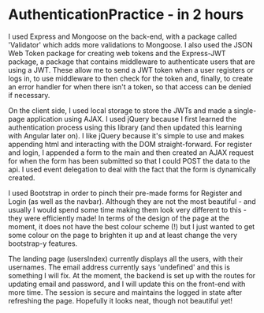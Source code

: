 # AuthenticationPractice - in 2 hours

I used Express and Mongoose on the back-end, with a package called 'Validator' which adds more validations to Mongoose.
I also used the JSON Web Token package for creating web tokens and the Express-JWT package, a package that contains middleware to authenticate users that are using a JWT. These allow me to send a JWT token when a user registers or logs in, to use middleware to then check for the token and, finally, to create an error handler for when there isn't a token, so that access can be denied if necessary.

On the client side, I used local storage to store the JWTs and made a single-page application using AJAX. I used jQuery because I first learned the authentication process using this library (and then updated this learning with Angular later on). I like jQuery because it's simple to use and makes appending html and interacting with the DOM straight-forward. For register and login, I appended a form to the main and then created an AJAX request for when the form has been submitted so that I could POST the data to the api. I used event delegation to deal with the fact that the form is dynamically created.

I used Bootstrap in order to pinch their pre-made forms for Register and Login (as well as the navbar). Although they are not the most beautiful - and usually I would spend some time making them look very different to this - they were efficiently made! In terms of the design of the page at the moment, it does not have the best colour scheme (!) but I just wanted to get some colour on the page to brighten it up and at least change the very bootstrap-y features.

The landing page (usersIndex) currently displays all the users, with their usernames. The email address currently says 'undefined' and this is something I will fix. At the moment, the backend is set up with the routes for updating email and password, and I will update this on the front-end with more time. The session is secure and maintains the logged in state after refreshing the page. Hopefully it looks neat, though not beautiful yet! 
